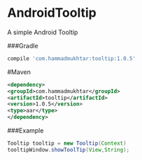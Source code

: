 # AndroidTooltip
A simple Android Tooltip


###Gradle
```groovy
compile 'com.hammadmukhtar:tooltip:1.0.5'
```

#Maven
```xml
<dependency>
<groupId>com.hammadmukhtar</groupId>
<artifactId>tooltip</artifactId>
<version>1.0.5</version>
<type>aar</type>
</dependency>
```

###Example
```java
Tooltip tooltip = new Tooltip(Context)
tooltipWindow.showToolTip(View,String);
```

